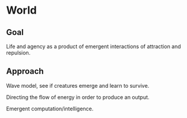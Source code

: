 # World 
## Goal
Life and agency as a product of emergent interactions of attraction and repulsion.
 
## Approach
Wave model, see if creatures emerge and learn to survive.

Directing the flow of energy in order to produce an output.

Emergent computation/intelligence.
